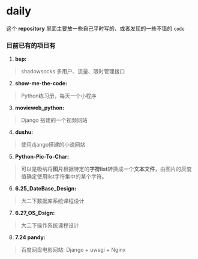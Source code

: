 ﻿# daily

这个 **repository** 里面主要放一些自己平时写的、或者发现的一些不错的 `code`

### 目前已有的项目有
1. **bsp:** 
  > shadowsocks 多用户、流量、限时管理接口
2. **show-me-the-code:** 
  > Python练习册，每天一个小程序
3. **movieweb_python:** 
  > Django 搭建的一个视频网站
4. **dushu:** 
  > 使用django搭建的小说网站
5. **Python-Pic-To-Char:** 
  > 可以是吸纳将**图片**根据特定的**字符list**转换成一个**文本文件**，由图片的灰度值确定使用list字符集中的某个字符。
6. **6.25_DateBase_Design:** 
  > 大二下数据库系统课程设计
7. **6.27_OS_Dsign:** 
  > 大二下操作系统课程设计
8. **7.24 pandy:**
  > 百度网盘电影网站: Django + uwsgi + Nginx
